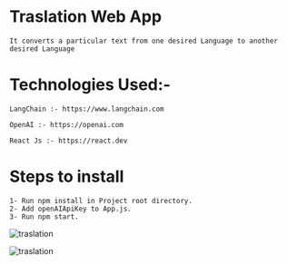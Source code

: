 # Traslation Web App 
    It converts a particular text from one desired Language to another desired Language

# Technologies Used:-
    LangChain :- https://www.langchain.com

    OpenAI :- https://openai.com

    React Js :- https://react.dev


# Steps to install

    1- Run npm install in Project root directory.
    2- Add openAIApiKey to App.js.
    3- Run npm start.

![traslation](https://deligence.s3.ap-south-1.amazonaws.com/translator/translator1.png)

![traslation](https://deligence.s3.ap-south-1.amazonaws.com/translator/translator2.png)
